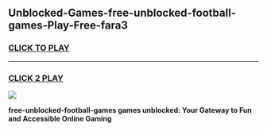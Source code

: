 
## Unblocked-Games-free-unblocked-football-games-Play-Free-fara3
<h3>
<a href="https://premium76.site?title=free-unblocked-football-games&ref=23A">CLICK TO PLAY</a></h3>
<hr>

<h3>
<a href="https://premium76.site?title=free-unblocked-football-games&ref=23A">CLICK 2 PLAY</a>
  
</h3>

<a href="https://premium76.site?title=free-unblocked-football-games&ref=23A"><img src="https://clearcache.store/games.png"></a>


**free-unblocked-football-games games unblocked: Your Gateway to Fun and Accessible Online Gaming**
